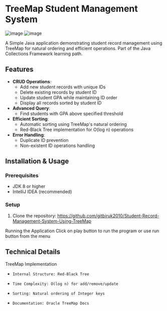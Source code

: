 # TreeMap Student Management System
![image](https://github.com/user-attachments/assets/123daaac-71ae-45ce-a497-45038c3036a3)
![image](https://github.com/user-attachments/assets/d5df9219-993f-4c48-8330-e4b3a71bbb4a)

A Simple Java application demonstrating student record management using TreeMap for natural ordering and efficient operations. Part of the Java Collections Framework learning path.

## Features

- **CRUD Operations**:
    - Add new student records with unique IDs
    - Delete existing records by student ID
    - Update student GPA while maintaining ID order
    - Display all records sorted by student ID
- **Advanced Query**:
    - Find students with GPA above specified threshold
- **Efficient Sorting**:
    - Automatic sorting using TreeMap's natural ordering
    - Red-Black Tree implementation for O(log n) operations
- **Error Handling**:
    - Duplicate ID prevention
    - Non-existent ID operations handling

## Installation & Usage

### Prerequisites
- JDK 8 or higher
- IntelliJ IDEA (recommended)

### Setup
1. Clone the repository: https://github.com/gitbiruk2010/Student-Record-Management-System-Using-TreeMap

Running the Application
  Click on play button to run the program or use run button from the menu
## Technical Details
TreeMap Implementation
*     Internal Structure: Red-Black Tree
*     Time Complexity: O(log n) for add/remove/update
*     Sorting: Natural ordering of Integer keys
*     Documentation: Oracle TreeMap Docs
